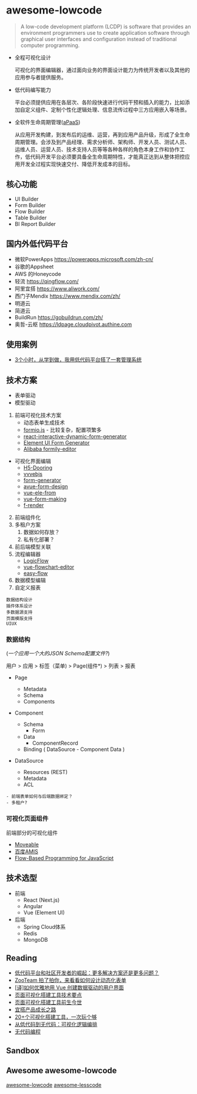 # awesome-lowcode

> A low-code development platform (LCDP) is software that provides an environment programmers use to create application software through graphical user interfaces and configuration instead of traditional computer programming.


- 全程可视化设计

  可视化的界面编辑器，通过面向业务的界面设计能力为传统开发者以及其他的应用参与者提供服务。

- 低代码编写能力

  平台必须提供应用在各层次、各阶段快速进行代码干预和插入的能力，比如添加自定义组件、定制个性化逻辑处理、信息流传过程中三方应用嵌入等场景。

- 全软件生命周期管理([aPaaS](https://zhuanlan.zhihu.com/p/69177511))

  从应用开发构建，到发布后的运维、运营，再到应用产品升级，形成了全生命周期管理。会涉及到产品经理、需求分析师、架构师、开发人员、测试人员、运维人员、运营人员、技术支持人员等等各种各样的角色本身工作和协作工作，低代码开发平台必须要具备全生命周期特性，才能真正达到从整体把控应用开发全过程实现快速交付、降低开发成本的目标。


## 核心功能
- UI Builder
- Form Builder
- Flow Builder
- Table Builder
- BI Report Builder

## 国内外低代码平台
- 微软PowerApps https://powerapps.microsoft.com/zh-cn/
- 谷歌的Appsheet
- AWS 的Honeycode
- 轻流 https://qingflow.com/
- 阿里宜搭 https://www.aliwork.com/
- 西门子Mendix https://www.mendix.com/zh/ 
- 明道云
- 简道云
- BuildRun https://gobuildrun.com/zh/
- 奥哲-云枢 https://ldpage.cloudpivot.authine.com

## 使用案例
- [3个小时，从学到做，我用低代码平台搭了一套管理系统](http://www.woshipm.com/pd/4382199.html)


## 技术方案
- 表单驱动
- 模型驱动

1. 前端可视化技术方案 
	- 动态表单生成技术
    - [formio.js](https://github.com/formio/formio.js) - 比较复杂，配置项繁多
    - [react-interactive-dynamic-form-generator](https://www.npmjs.com/package/react-interactive-dynamic-form-generator)
  	- [Element UI Form Generator](https://github.com/JakHuang/form-generator)
  	- [Alibaba formily-editor](https://github.com/alibaba/formily-editor)
  - 可视化界面编辑
    - [H5-Dooring](https://github.com/MrXujiang/h5-Dooring) 
    - [vvvebjs](http://www.vvveb.com/vvvebjs/editor.html)
    - [form-generator](https://github.com/JakHuang/form-generator)
    - [avue-form-design](https://github.com/sscfaith/avue-form-design)
    - [vue-ele-from](https://github.com/dream2023/vue-ele-form)
    - [vue-form-making](https://github.com/GavinZhuLei/vue-form-making)
    - [f-render](https://github.com/dream2023/f-render)
2. 前端组件化
3. 多租户方案
   1. 数据如何存放？
   2. 私有化部署？
4. 前后端模型关联
5. 流程编辑器 
   - [LogicFlow](https://github.com/didi/LogicFlow)
   - [vue-flowchart-editor](https://github.com/jnoodle/vue-flowchart-editor#readme)
   - [easy-flow](https://github.com/BiaoChengLiu/easy-flow)
6. 数据模型编辑
7. 自定义报表


```
数据结构设计
插件体系设计
多数据源支持
页面模版支持
UIUX
```

### 数据结构

(*一个应用一个大的JSON Schema配置文件?*)

用户 > 应用 > 标签（菜单) > Page(组件*) > 列表 > 报表

- Page
  - Metadata
  - Schema
  - Components
  
- Component
  - Schema
    - Form
  - Data
    - ComponentRecord
  - Binding ( DataSource - Component Data )

- DataSource
  - Resources (REST)
  - Metadata
  - ACL



```
- 前端表单如何与后端数据绑定？
- 多租户?
```

### 可视化页面组件

前端部分的可视化组件

- [Moveable](https://github.com/daybrush/moveable)
- [百度AMIS](https://baidu.gitee.io/amis/zh-CN/docs/index)
- [Flow-Based Programming for JavaScript](https://noflojs.org/)


## 技术选型
 - 前端
   - React (Next.js)
   - Angular
   - Vue (Element UI)
 - 后端
   - Spring Cloud体系
   - Redis
   - MongoDB

## Reading
- [低代码平台和社区开发者的崛起：更多解决方案还是更多问题？](https://www.infoq.cn/article/0PrNu154Zbjrip5u2BgI)
- [ZooTeam 拍了拍你，来看看如何设计动态化表单](https://www.infoq.cn/article/Ndi3VUgJ5ydhdMXfAXQ5)
- [[译]如何优雅地用 Vue 创建数据驱动的用户界面 ](https://juejin.cn/post/6844903616189300744)
- [页面可视化搭建工具技术要点](https://github.com/CntChen/cntchen.github.io/issues/17)
- [页面可视化搭建工具前生今世](https://github.com/CntChen/cntchen.github.io/issues/15)
- [宜搭产品成长之路](https://zhuanlan.zhihu.com/p/78015287)
- [20+个可视化搭建工具，一次玩个够](https://my.oschina.net/u/4585038/blog/4760011)
- [从低代码到无代码：可视化逻辑编排](https://mp.weixin.qq.com/s/LL8rZl-Ee8HYOs3375usVA)
- [无代码编程](https://www.phodal.com/blog/low-code-programming/)

## Sandbox


## Awesome awesome-lowcode
[awesome-lowcode](https://github.com/taowen/awesome-lowcode)
[awesome-lesscode](https://github.com/dream2023/awesome-lesscode)

